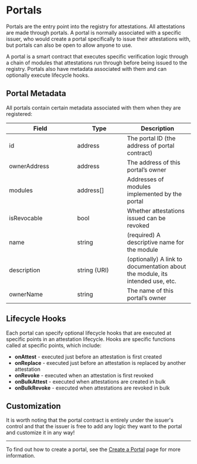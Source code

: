 # Portals

Portals are the entry point into the registry for attestations.
All attestations are made through portals.
A portal is normally associated with a specific issuer, who would create a portal specifically to issue their
attestations with, but portals can also be open to allow anyone to use.

A portal is a smart contract that executes specific verification logic through a chain of modules that attestations run
through before being issued to the registry.
Portals also have metadata associated with them and can optionally execute lifecycle hooks.

## Portal Metadata

All portals contain certain metadata associated with them when they are registered:

<table><thead><tr><th width="170">Field</th><th width="120">Type</th><th>Description</th></tr></thead><tbody><tr><td>id</td><td>address</td><td>The portal ID (the address of portal contract)</td></tr><tr><td>ownerAddress</td><td>address</td><td>The address of this portal’s owner</td></tr><tr><td>modules</td><td>address[]</td><td>Addresses of modules implemented by the portal</td></tr><tr><td>isRevocable</td><td>bool</td><td>Whether attestations issued can be revoked</td></tr><tr><td>name</td><td>string</td><td>(required) A descriptive name for the module</td></tr><tr><td>description</td><td>string (URI)</td><td>(optionally) A link to documentation about the module, its intended use, etc.</td></tr><tr><td>ownerName</td><td>string</td><td>The name of this portal’s owner</td></tr></tbody></table>

## Lifecycle Hooks

Each portal can specify optional lifecycle hooks that are executed at specific points in an attestation lifecycle.
Hooks are specific functions called at specific points, which include:

* **onAttest** - executed just before an attestation is first created
* **onReplace** - executed just before an attestation is replaced by another attestation
* **onRevoke** - executed when an attestation is first revoked
* **onBulkAttest** - executed when attestations are created in bulk
* **onBulkRevoke** - executed when attestations are revoked in bulk

## Customization

It is worth noting that the portal contract is entirely under the issuer's control and that the issuer is free to add
any
logic they want to the portal and customize it in any way!

***

To find out how to create a portal, see
the [Create a Portal](../developer-guides/for-attestation-issuers/create-a-portal.md) page for more information.
